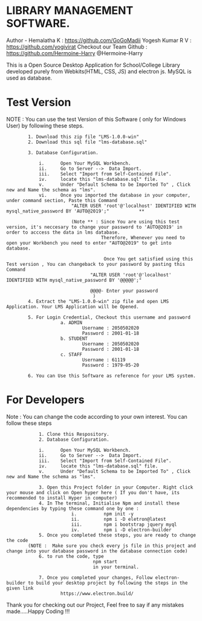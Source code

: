# LIBRARY MANAGEMENT SOFTWARE.
Author - 
        Hemalatha K             : https://github.com/GoGoMadii
        Yogesh Kumar R V        : https://github.com/yogivirat
Checkout our Team Github        : https://github.com/Hermoine-Harry @Hermoine-Harry

This is a Open Source Desktop Application for School/College Library developed purely from Webkits(HTML, CSS, JS) and electron js. MySQL is used as database.

# Test Version
NOTE : You can use the test Version of this Software ( only for Windows User) by following these steps.

            1. Download this zip file "LMS-1.0.0-win"
            2. Download this sql file "lms-database.sql"

            3. Database Configuration. 

                i.      Open Your MySQL Workbench.
                ii.     Go to Server -->  Data Import.
                iii.    Select "Import from Self-Contained File".
                iv.     locate this "lms-database.sql" file.
                v.      Under "Default Schema to be Imported To" , Click new and Name the schema as "lms".
                vi.     Once you imported the database in your computer, under command section, Paste this Command
                            "ALTER USER 'root'@'localhost' IDENTIFIED WITH mysql_native_password BY 'AUTO@2019';"           **
                            
                            (Note ** : Since You are using this test version, it's neccesary to change your password to 'AUTO@2019' in order to acccess the data in lms database. 
                                       Therefore, Whenever you need to open your Workbench you need to enter "AUTO@2019" to get into database.

                                        Once You get satisfied using this Test version , You can changeback to your password by pasting this Command
                                   "ALTER USER 'root'@'localhost' IDENTIFIED WITH mysql_native_password BY '@@@@@';"
                                   
                                   @@@@- Enter your password
                                    )
            4. Extract the "LMS-1.0.0-win" zip file and open LMS Application. Your LMS Application will be Opened.

            5. For Login Credential, Checkout this username and password
                        a. ADMIN 
                                Username : 2050502020   
                                Password : 2001-01-18
                        b. STUDENT
                                Username : 2050502020   
                                Password : 2001-01-18
                        c. STAFF
                                Username : 61119
                                Password : 1979-05-20
            
            6. You can Use this Software as reference for your LMS system.
        

# For Developers
Note : You can change the code according to your own interest. You can follow these steps

                1. Clone this Respository.
                2. Database Configuration. 

                i.      Open Your MySQL Workbench.
                ii.     Go to Server -->  Data Import.
                iii.    Select "Import from Self-Contained File".
                iv.     locate this "lms-database.sql" file.
                v.      Under "Default Schema to be Imported To" , Click new and Name the schema as "lms".

                3. Open this Project folder in your Computer. Right click your mouse and click on Open hyper here ( If you don't have, its recommended to install Hyper in computer)
                4. In The terminal, Initialise Npm and install these dependencies by typing these command one by one :
                            i.          npm init -y
                            ii.         npm i -D eletron@latest
                            iii.        npm i bootstrap jquery myql
                            iv.         npm i -D electron-builder
                5. Once you completed these steps, you are ready to change the code
            (NOTE :  Make sure you check every js file in this project and change into your database password in the database connection code) 
                6. to run the code, type 
                                    npm start      
                                    in your terminal.

                7. Once you completed your changes, Follow electron-builder to build your desktop project by following the steps in the given link
                        https://www.electron.build/
                         

                        
                            
Thank you for checking out our Project, Feel free to say if any mistakes made.....Happy Coding !!!
